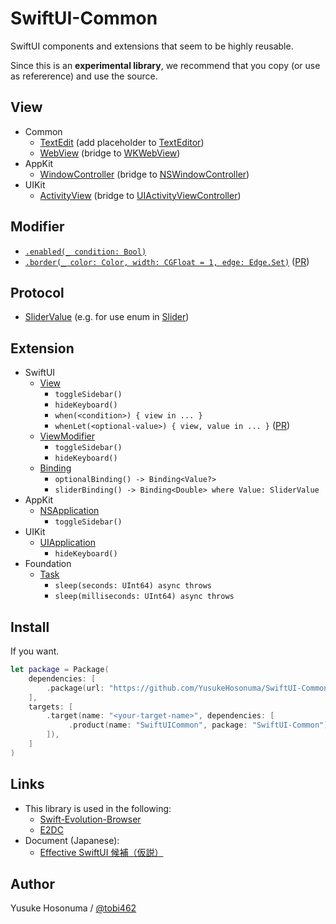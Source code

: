 # SwiftUI-Common

SwiftUI components and extensions that seem to be highly reusable.

Since this is an **experimental library**, we recommend that you copy (or use as refererence) and use the source.

## View

- Common
  - [TextEdit](https://github.com/YusukeHosonuma/SwiftUI-Common/blob/main/Sources/SwiftUICommon/View/TextEdit.swift) (add placeholder to [TextEditor](https://developer.apple.com/documentation/swiftui/texteditor))
  - [WebView](https://github.com/YusukeHosonuma/SwiftUI-Common/blob/main/Sources/SwiftUICommon/View/WebView.swift) (bridge to [WKWebView](https://developer.apple.com/documentation/webkit/wkwebview))
- AppKit
  - [WindowController](https://github.com/YusukeHosonuma/SwiftUI-Common/blob/main/Sources/SwiftUICommon/View/AppKit/WindowController.swift) (bridge to [NSWindowController](https://developer.apple.com/documentation/appkit/nswindowcontroller))
- UIKit
  - [ActivityView](https://github.com/YusukeHosonuma/SwiftUI-Common/blob/main/Sources/SwiftUICommon/View/UIKit/ActivityView.swift) (bridge to [UIActivityViewController](https://developer.apple.com/documentation/uikit/uiactivityviewcontroller))

## Modifier

- [`.enabled(_ condition: Bool)`](https://github.com/YusukeHosonuma/SwiftUI-Common/blob/main/Sources/SwiftUICommon/Modifier/EnabledModifier.swift)
- [`.border(_ color: Color, width: CGFloat = 1, edge: Edge.Set)`](https://github.com/YusukeHosonuma/SwiftUI-Common/blob/main/Sources/SwiftUICommon/Modifier/BorderModifier.swift) ([PR](https://github.com/YusukeHosonuma/SwiftUI-Common/pull/5))

## Protocol

- [SliderValue](https://github.com/YusukeHosonuma/SwiftUI-Common/blob/main/Sources/SwiftUICommon/SliderValue.swift) (e.g. for use enum in [Slider](https://developer.apple.com/documentation/swiftui/slider))

## Extension

- SwiftUI
  - [View](https://github.com/YusukeHosonuma/SwiftUI-Common/blob/main/Sources/SwiftUICommon/Extension/View%2B.swift)
    - `toggleSidebar()`
    - `hideKeyboard()`
    - `when(<condition>) { view in ... }`
    - `whenLet(<optional-value>) { view, value in ... }` ([PR](https://github.com/YusukeHosonuma/SwiftUI-Common/pull/6))
  - [ViewModifier](https://github.com/YusukeHosonuma/SwiftUI-Common/blob/main/Sources/SwiftUICommon/Extension/ViewModifier%2B.swift)
    - `toggleSidebar()`
    - `hideKeyboard()`
  - [Binding](https://github.com/YusukeHosonuma/SwiftUI-Common/blob/main/Sources/SwiftUICommon/Extension/Binding%2B.swift)
    - `optionalBinding() -> Binding<Value?>`
    - `sliderBinding() -> Binding<Double> where Value: SliderValue`
- AppKit
  - [NSApplication](https://github.com/YusukeHosonuma/SwiftUI-Common/blob/main/Sources/SwiftUICommon/Extension/AppKit/NSApplication%2B.swift)
    - `toggleSidebar()`
- UIKit
  - [UIApplication](https://github.com/YusukeHosonuma/SwiftUI-Common/blob/main/Sources/SwiftUICommon/Extension/UIKit/UIApplication%2B.swift)
    - `hideKeyboard()`
- Foundation
  - [Task](https://github.com/YusukeHosonuma/SwiftUI-Common/blob/main/Sources/SwiftUICommon/Extension/Task%2B.swift)
    - `sleep(seconds: UInt64) async throws`
    - `sleep(milliseconds: UInt64) async throws`

## Install

If you want.

```swift
let package = Package(
    dependencies: [
        .package(url: "https://github.com/YusukeHosonuma/SwiftUI-Common.git", from: "0.3.0"),
    ],
    targets: [
        .target(name: "<your-target-name>", dependencies: [
             .product(name: "SwiftUICommon", package: "SwiftUI-Common"),
        ]),
    ]
)
```


## Links

- This library is used in the following:
  - [Swift-Evolution-Browser](https://github.com/YusukeHosonuma/Swift-Evolution-Browser) 
  - [E2DC](https://github.com/YusukeHosonuma/E2DC)
- Document (Japanese):
  - [Effective SwiftUI 候補（仮説）](https://github.com/YusukeHosonuma/Effective-SwiftUI)

## Author

Yusuke Hosonuma / [@tobi462](https://twitter.com/tobi462)
